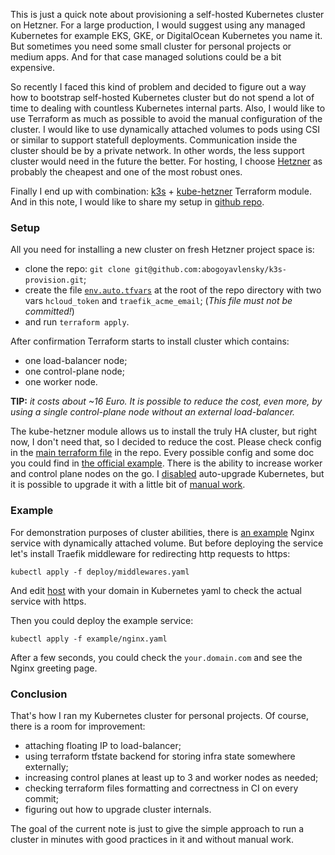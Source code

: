 This is just a quick note about provisioning a self-hosted Kubernetes cluster on Hetzner.
For a large production, I would suggest using any managed Kubernetes for example EKS, GKE, or DigitalOcean Kubernetes you name it.
But sometimes you need some small cluster for personal projects or medium apps. 
And for that case managed solutions could be a bit expensive. 

So recently I faced this kind of problem and decided to figure out a way how to 
bootstrap self-hosted Kubernetes cluster but do not spend a lot of time 
to dealing with countless Kubernetes internal parts. 
Also, I would like to use Terraform as much as possible to avoid the manual configuration of the cluster.
I would like to use dynamically attached volumes to pods using CSI or similar to support statefull deployments. 
Communication inside the cluster should be by a private network.
In other words, the less support cluster would need in the future the better.
For hosting, I choose [Hetzner](https://www.hetzner.com/cloud) as probably the cheapest and one of the most robust ones.

Finally I end up with combination: [k3s](https://k3s.io/) + [kube-hetzner](https://github.com/kube-hetzner/terraform-hcloud-kube-hetzner) Terraform module.
And in this note, I would like to share my setup in [github repo](https://github.com/abogoyavlensky/k3s-provision).

### Setup

All you need for installing a new cluster on fresh Hetzner project space is:
- clone the repo: `git clone git@github.com:abogoyavlensky/k3s-provision.git`;
- create the file [`env.auto.tfvars`](https://github.com/abogoyavlensky/k3s-provision/blob/master/env.auto.tfvars.example) at the root of the repo directory with two vars `hcloud_token` and `traefik_acme_email`; (*This file must not be committed!*)
- and run `terraform apply`.

After confirmation Terraform starts to install cluster which contains:
- one load-balancer node;
- one control-plane node;
- one worker node.

**TIP:** *it costs about ~16 Euro. It is possible to reduce the cost, even more, by using a single control-plane node without an external load-balancer.*

The kube-hetzner module allows us to install the truly HA cluster, but right now, I don't need that, so I decided to reduce the cost.
Please check config in the [main terraform file](https://github.com/abogoyavlensky/k3s-provision/blob/master/main.tf) in the repo.
Every possible config and some doc you could find in [the official example](https://github.com/kube-hetzner/terraform-hcloud-kube-hetzner/blob/master/terraform.tfvars.example). There is the ability to increase worker and control plane nodes on the go. 
I [disabled](https://github.com/abogoyavlensky/k3s-provision/blob/3fcbb9a6943b48dedb347c4f47e3f1af78e72b80/main.tf#L56) auto-upgrade Kubernetes, but it is possible to upgrade it with a little bit of [manual work](https://github.com/kube-hetzner/terraform-hcloud-kube-hetzner#individual-components-upgrade). 

### Example

For demonstration purposes of cluster abilities, there is [an example](https://github.com/abogoyavlensky/k3s-provision/blob/master/examples/nginx.yaml) Nginx service with dynamically attached volume.
But before deploying the service let's install Traefik middleware for redirecting http requests to https:

```shell
kubectl apply -f deploy/middlewares.yaml
```

And edit [host](https://github.com/abogoyavlensky/k3s-provision/blob/3fcbb9a6943b48dedb347c4f47e3f1af78e72b80/examples/nginx.yaml#L61) with your domain in Kubernetes yaml to check the actual service with https.

Then you could deploy the example service:

```shell
kubectl apply -f example/nginx.yaml
```

After a few seconds, you could check the `your.domain.com` and see the Nginx greeting page.

### Conclusion

That's how I ran my Kubernetes cluster for personal projects.
Of course, there is a room for improvement:
- attaching floating IP to load-balancer;
- using terraform tfstate backend for storing infra state somewhere externally;
- increasing control planes at least up to 3 and worker nodes as needed;
- checking terraform files formatting and correctness in CI on every commit;
- figuring out how to upgrade cluster internals.

The goal of the current note is just to give the simple approach to run a cluster in minutes with good practices in it and without manual work.
